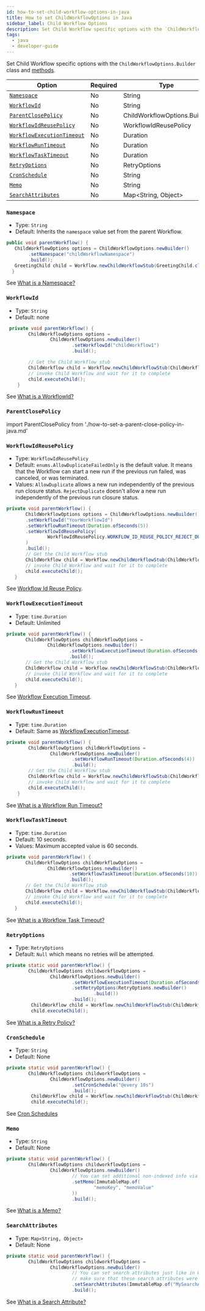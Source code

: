```yaml
---
id: how-to-set-child-workflow-options-in-java
title: How to set ChildWorkflowOptions in Java
sidebar_label: Child Workflow Options
description: Set Child Workflow specific options with the `ChildWorkflowOptions` class.
tags:
  - java
  - developer-guide
---
```


Set Child Workflow specific options with the `ChildWorkflowOptions.Builder` class and [methods](https://www.javadoc.io/static/io.temporal/temporal-sdk/1.8.0/io/temporal/workflow/ChildWorkflowOptions.Builder.html).

| Option                                                  | Required | Type                         |
| ------------------------------------------------------- | -------- | ---------------------------- |
| [`Namespace`](#namespace)                               | No       | String                       |
| [`WorkflowId`](#workflowId)                             | No       | String                       |
| [`ParentClosePolicy`](#parentclosepolicy)               | No       | ChildWorkflowOptions.Builder |
| [`WorkflowIdReusePolicy`](#workflowidreusepolicy)       | No       | WorkflowIdReusePolicy        |
| [`WorkflowExecutionTimeout`](#workflowexecutiontimeout) | No       | Duration                     |
| [`WorkflowRunTimeout`](#workflowruntimeout)             | No       | Duration                     |
| [`WorkflowTaskTimeout`](#workflowtasktimeout)           | No       | Duration                     |
| [`RetryOptions`](#retryoptions)                         | No       | RetryOptions                 |
| [`CronSchedule`](#cronschedule)                         | No       | String                       |
| [`Memo`](#memo)                                         | No       | String                       |
| [`SearchAttributes`](#searchattributes)                 | No       | Map<String, Object>          |

### `Namespace`

- Type: `String`
- Default: Inherits the `namespace` value set from the parent Workflow.

```java
public void parentWorkflow() {
   ChildWorkflowOptions options = ChildWorkflowOptions.newBuilder()
        .setNamespace("childWorkflowNamespace")
        .build();
   GreetingChild child = Workflow.newChildWorkflowStub(GreetingChild.class, options);
  }
```

See [What is a Namespace?](/concepts/what-is-a-namespace)

### `WorkflowId`

- Type: `String`
- Default: none

```java
 private void parentWorkflow() {
        ChildWorkflowOptions options =
                ChildWorkflowOptions.newBuilder()
                        .setWorkflowId("childWorkflow1")
                        .build();

        // Get the Child Workflow stub
        ChildWorkflow child = Workflow.newChildWorkflowStub(ChildWorkflow.class, childWorkflowOptions);
        // invoke Child Workflow and wait for it to complete
        child.executeChild();
    }
```

See [What is a WorkflowId?](/concepts/what-is-a-workflow-id)

### `ParentClosePolicy`

import ParentClosePolicy from './how-to-set-a-parent-close-policy-in-java.md'

<ParentClosePolicy/>

### `WorkflowIdReusePolicy`

- Type: `WorkflowIdReusePolicy`
- Default: `enums.AllowDuplicateFailedOnly` is the default value. It means that the Workflow can start a new run if the previous run failed, was canceled, or was terminated.
- Values: `AllowDuplicate` allows a new run independently of the previous run closure status.
  `RejectDuplicate` doesn't allow a new run independently of the previous run closure status.

```java
private void parentWorkflow() {
       ChildWorkflowOptions options = ChildWorkflowOptions.newBuilder()
       .setWorkflowId("YourWorkflowId")
       .setWorkflowRunTimeout(Duration.ofSeconds(5))
       .setWorkflowIdReusePolicy(
               WorkflowIdReusePolicy.WORKFLOW_ID_REUSE_POLICY_REJECT_DUPLICATE
       )
       .build();
       // Get the Child Workflow stub
       ChildWorkflow child = Workflow.newChildWorkflowStub(ChildWorkflow.class, childWorkflowOptions);
       // invoke Child Workflow and wait for it to complete
       child.executeChild();
   }
```

See [Workflow Id Reuse Policy](/concepts/what-is-a-workflow-id-reuse-policy).

### `WorkflowExecutionTimeout`

- Type: `time.Duration`
- Default: Unlimited

```java
private void parentWorkflow() {
       ChildWorkflowOptions childWorkflowOptions =
               ChildWorkflowOptions.newBuilder()
                       .setWorkflowExecutionTimeout(Duration.ofSeconds(10))
                       .build();
       // Get the Child Workflow stub
       ChildWorkflow child = Workflow.newChildWorkflowStub(ChildWorkflow.class, childWorkflowOptions);
       // invoke Child Workflow and wait for it to complete
       child.executeChild();
   }
```

See [Workflow Execution Timeout](/concepts/what-is-a-workflow-execution-timeout).

### `WorkflowRunTimeout`

- Type: `time.Duration`
- Default: Same as [WorkflowExecutionTimeout](#WorkflowExecutionTimeout).

```java
private void parentWorkflow() {
        ChildWorkflowOptions childWorkflowOptions =
                ChildWorkflowOptions.newBuilder()
                        .setWorkflowRunTimeout(Duration.ofSeconds(4))
                        .build();
        // Get the Child Workflow stub
        ChildWorkflow child = Workflow.newChildWorkflowStub(ChildWorkflow.class, childWorkflowOptions);
        // invoke Child Workflow and wait for it to complete
        child.executeChild();
    }
```

See [What is a Workflow Run Timeout?](/concepts/what-is-a-workflow-run-timeout)

### `WorkflowTaskTimeout`

- Type: `time.Duration`
- Default: 10 seconds.
- Values: Maximum accepted value is 60 seconds.

```java
private void parentWorkflow() {
       ChildWorkflowOptions childWorkflowOptions =
               ChildWorkflowOptions.newBuilder()
                       .setWorkflowTaskTimeout(Duration.ofSeconds(10))
                       .build();
       // Get the Child Workflow stub
       ChildWorkflow child = Workflow.newChildWorkflowStub(ChildWorkflow.class, childWorkflowOptions);
       // invoke Child Workflow and wait for it to complete
       child.executeChild();
   }
```

See [What is a Workflow Task Timeout?](/concepts/what-is-a-workflow-task-timeout)

### `RetryOptions`

- Type: `RetryOptions`
- Default: `Null` which means no retries will be attempted.

```java
private static void parentWorkflow() {
        ChildWorkflowOptions childworkflowOptions =
                ChildWorkflowOptions.newBuilder()
                        .setWorkflowExecutionTimeout(Duration.ofSeconds(10)
                        .setRetryOptions(RetryOptions.newBuilder()
                                .build())
                        .build();
         ChildWorkflow child = Workflow.newChildWorkflowStub(ChildWorkflow.class, ChildworkflowOptions);
         child.executeChild();
```

See [What is a Retry Policy?](/concepts/what-is-a-retry-policy)

### `CronSchedule`

- Type: `String`
- Default: None

```java
private static void parentWorkflow() {
        ChildWorkflowOptions childworkflowOptions =
                ChildWorkflowOptions.newBuilder()
                        .setCronSchedule("@every 10s")
                        .build();
         ChildWorkflow child = Workflow.newChildWorkflowStub(ChildWorkflow.class, ChildworkflowOptions);
         child.executeChild();
```

See [Cron Schedules](/concepts/what-is-a-temporal-cron-job#cron-schedules)

### `Memo`

- Type: `String`
- Default: None

```java
private static void parentWorkflow() {
        ChildWorkflowOptions childworkflowOptions =
                ChildWorkflowOptions.newBuilder()
                        // You can set additional non-indexed info via Memo
                        .setMemo(ImmutableMap.of(
                                "memoKey", "memoValue"
                        ))
                        .build();
```

See [What is a Memo?](/concepts/what-is-a-memo)

### `SearchAttributes`

- Type: `Map<String, Object>`
- Default: None

```java
private static void parentWorkflow() {
        ChildWorkflowOptions childworkflowOptions =
                ChildWorkflowOptions.newBuilder()
                        // You can set search attributes just like in WorkflowOptions
                        // make sure that these search attributes were added before
                        .setSearchAttributes(ImmutableMap.of("MySearchAttributeNAme", "value"))
                        .build();
```

See [What is a Search Attribute?](/concepts/what-is-a-search-attribute)
